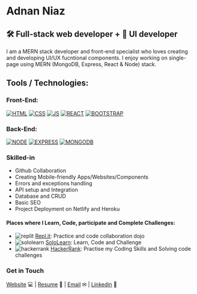 # Adnan Niaz

## 🛠 Full-stack web developer + 🎨 UI developer
I am a MERN stack developer and front-end specialist who loves creating and developing UI/UX fucntional components. I enjoy working on single-page using MERN (MongoDB, Express, React & Node) stack. 

## Tools / Technologies:
### Front-End:
[![HTML](https://img.shields.io/badge/HTML-555?style=for-the-badge&logo=html5&logoColor=E34F26)](https://www.w3schools.com/html/)
[![CSS](https://img.shields.io/badge/CSS-555?style=for-the-badge&logo=css3&logoColor=1572b6)](https://www.w3schools.com/css/)
[![JS](https://img.shields.io/badge/JavaSCript-555?style=for-the-badge&logo=javascript&logoColor=f7df1e)](https://www.w3schools.com/js/)
[![REACT](https://img.shields.io/badge/React.js-555?style=for-the-badge&logo=react&logoColor=61DAFB)](https://reactjs.org/)
[![BOOTSTRAP](https://img.shields.io/badge/Bootstrap-555?style=for-the-badge&logo=bootstrap&logoColor=7952B3)](https://getbootstrap.com/)

### Back-End:
[![NODE](https://img.shields.io/badge/Node.js-555?style=for-the-badge&logo=Node.js&logoColor=339933)](https://nodejs.org/en/)
[![EXPRESS](https://img.shields.io/badge/Express.js-555?style=for-the-badge&logo=express&logoColor=000)](https://expressjs.com/)
[![MONGODB](https://img.shields.io/badge/MongoDB-555?style=for-the-badge&logo=mongodb&logoColor=47A248)](https://www.mongodb.com/)
 
 ### Skilled-in
  - Github Collaboration
  - Creating Mobile-friendly Apps/Websites/Components
  - Errors and exceptions handling
  - API setup and Integration
  - Database and CRUD
  - Basic SEO
  - Project Deployment on Netlify and Heroku

#### Places where I Learn, Code, participate and Complete Challenges:

 - ![replit](images/replit.png) [Repl.it](https://repl.it/@adnanniaz): Practice and code collaboration dojo
 - ![sololearn](images/sololearn.png) [SoloLearn](https://www.sololearn.com/Profile/383429): Learn, Code and Challenge
 - ![hackerrank](images/hacker-rank.png) [HackerRank](https://www.hackerrank.com/adnan_niaz71): Practise my Coding Skills and Solving code challenges

### Get in Touch
[Website](https://www.sanistudio.online) 💻 |
[Resume](https://drive.google.com/open?id=1Kd3K2eCeDBLFDuSfHqVtPW3C3ACL7ueC) 📄 |
[Email](mailto:adnanniaz77@yahoo.com) ✉ |
[Linkedin](https://www.linkedin.com/in/adnanniaz77/) 🔗

